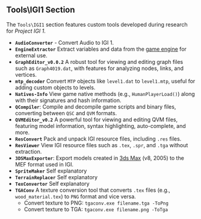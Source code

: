 ## Tools\IGI1 Section
The `Tools\IGI1` section features custom tools developed during research for *Project IGI 1*.

- **`AudioConverter`** - Convert Audio to IGI 1.
- **`EngineExtractor`** Extract variables and data from the [game engine](https://en.wikipedia.org/wiki/Game_engine) for external use.
- **`GraphEditor_v0.0.2`** A robust tool for viewing and editing graph files such as `Graph4019.dat`, with features for analyzing nodes, links, and vertices.
- **`mtp_decoder`** Convert `MTP` objects like `level1.dat` to `level1.mtp`, useful for adding custom objects to levels.
- **`Natives-Info`** View game native methods (e.g., `HumanPlayerLoad()`) along with their signatures and hash information.
- **`QCompiler`**: Compile and decompile game scripts and binary files, converting between `QSC` and `QVM` formats.
- **`QVMEditor_v0.2`** A powerful tool for viewing and editing QVM files, featuring model information, syntax highlighting, auto-complete, and more.
- **`ResConvert`** Pack and unpack IGI resource files, including `.res` files.
- **`ResViewer`** View IGI resource files such as `.tex`, `.spr`, and `.tga` without extraction.
- **`3DSMaxExporter`**: Export models created in [3ds Max](https://en.wikipedia.org/wiki/Autodesk_3ds_Max) (v8, 2005) to the MEF format used in IGI.
- **`SpriteMaker`** Self explanatory
- **`TerrainReplacer`** Self explanatory
- **`TexConvertor`** Self explanatory
- **`TGAConv`** A texture conversion tool that converts `.tex` files (e.g., `wood_material.tex`) to `PNG` format and vice versa.
  - Convert texture to PNG: `tgaconv.exe filename.tga -ToPng`
  - Convert texture to TGA: `tgaconv.exe filename.png -ToTga`
